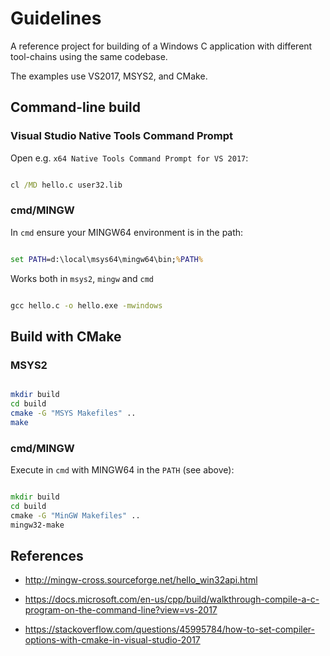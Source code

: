 # Guidelines

A reference project for building of a Windows C application with different tool-chains using the same codebase.

The examples use VS2017, MSYS2, and CMake.

## Command-line build

### Visual Studio Native Tools Command Prompt

Open e.g. `x64 Native Tools Command Prompt for VS 2017`:

```bat

cl /MD hello.c user32.lib

```

### cmd/MINGW

In `cmd` ensure your MINGW64 environment is in the path:

```bat

set PATH=d:\local\msys64\mingw64\bin;%PATH%

```

Works both in `msys2`, `mingw` and `cmd`

```bat

gcc hello.c -o hello.exe -mwindows

```

## Build with CMake

### MSYS2

```bash

mkdir build
cd build
cmake -G "MSYS Makefiles" ..
make

```

### cmd/MINGW

Execute in `cmd` with MINGW64 in the `PATH` (see above):

```bat

mkdir build
cd build
cmake -G "MinGW Makefiles" ..
mingw32-make

```

## References

* <http://mingw-cross.sourceforge.net/hello_win32api.html>

* <https://docs.microsoft.com/en-us/cpp/build/walkthrough-compile-a-c-program-on-the-command-line?view=vs-2017>

* <https://stackoverflow.com/questions/45995784/how-to-set-compiler-options-with-cmake-in-visual-studio-2017>
